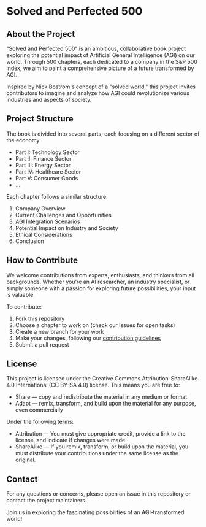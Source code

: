 # Solved and Perfected 500 

## About the Project

"Solved and Perfected 500" is an ambitious, collaborative book project exploring the potential impact of Artificial General Intelligence (AGI) on our world. Through 500 chapters, each dedicated to a company in the S&P 500 index, we aim to paint a comprehensive picture of a future transformed by AGI.

Inspired by Nick Bostrom's concept of a "solved world," this project invites contributors to imagine and analyze how AGI could revolutionize various industries and aspects of society.

## Project Structure

The book is divided into several parts, each focusing on a different sector of the economy:

- Part I: Technology Sector
- Part II: Finance Sector
- Part III: Energy Sector
- Part IV: Healthcare Sector
- Part V: Consumer Goods
- ...

Each chapter follows a similar structure:

1. Company Overview
2. Current Challenges and Opportunities
3. AGI Integration Scenarios
4. Potential Impact on Industry and Society
5. Ethical Considerations
6. Conclusion

## How to Contribute

We welcome contributions from experts, enthusiasts, and thinkers from all backgrounds. Whether you're an AI researcher, an industry specialist, or simply someone with a passion for exploring future possibilities, your input is valuable.

To contribute:

1. Fork this repository
2. Choose a chapter to work on (check our Issues for open tasks)
3. Create a new branch for your work
4. Make your changes, following our [contribution guidelines](contributing.md)
5. Submit a pull request

## License

This project is licensed under the Creative Commons Attribution-ShareAlike 4.0 International (CC BY-SA 4.0) license. This means you are free to:

- Share — copy and redistribute the material in any medium or format
- Adapt — remix, transform, and build upon the material for any purpose, even commercially

Under the following terms:

- Attribution — You must give appropriate credit, provide a link to the license, and indicate if changes were made.
- ShareAlike — If you remix, transform, or build upon the material, you must distribute your contributions under the same license as the original.

## Contact

For any questions or concerns, please open an issue in this repository or contact the project maintainers.

Join us in exploring the fascinating possibilities of an AGI-transformed world!
